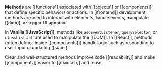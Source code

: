 **Methods** are [[functions]] associated with [[objects]] or [[components]] that define specific behaviors or actions. In [[frontend]] development, methods are used to interact with elements, handle events, manipulate [[data]], or trigger UI updates.

In **Vanilla [[JavaScript]]**, methods like `addEventListener`, `querySelector`, or `classList.add` are used to manipulate the [[DOM]]. In [[React]], methods (often defined inside [[components]]) handle logic such as responding to user input or updating [[state]].

Clear and well-structured methods improve code [[readability]] and make [[components]] easier to [[maintain]] and reuse.